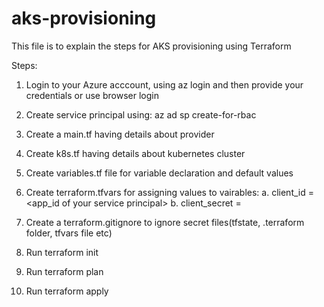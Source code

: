 # aks-provisioning

This file is to explain the steps for AKS provisioning using Terraform

Steps:
1. Login to your Azure acccount, using az login and then provide your credentials or use browser login

2. Create service principal using:
az ad sp create-for-rbac 

3. Create a main.tf having details about provider

4. Create k8s.tf having details about kubernetes cluster

5. Create variables.tf file for variable declaration and default values

6. Create terraform.tfvars for assigning values to vairables:
a. client_id = <app_id of your service principal>
b. client_secret = <password of your service_principal>

7. Create a terraform.gitignore to ignore secret files(tfstate, .terraform folder, tfvars file etc)

8. Run terraform init

9. Run terraform plan

10. Run terraform apply

